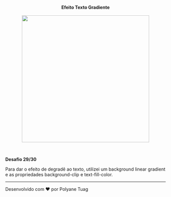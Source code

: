 <p align="center"><strong>Efeito Texto Gradiente</strong><br><br>
 <img width= '400' src="../.github/gifts/Dia29.gif">
</p><br>

 <p><strong>Desafio 29/30</strong>
 
 Para dar o efeito de degradê ao texto, utilizei um background linear gradient e as propriedades background-clip e text-fill-color.
 
 </p>

 ---
Desenvolvido com ❤ por Polyane Tuag